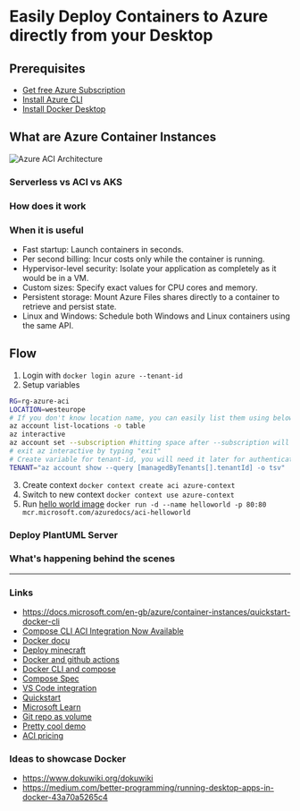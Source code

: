 # Easily Deploy Containers to Azure directly from your Desktop

## Prerequisites

- [Get free Azure Subscription](https://azure.microsoft.com/en-us/free/)
- [Install Azure CLI](https://docs.microsoft.com/en-us/cli/azure/install-azure-cli)
- [Install Docker Desktop](https://www.docker.com/products/docker-desktop)

## What are Azure Container Instances

![Azure ACI Architecture](http://www.plantuml.com/plantuml/proxy?cache=yes&src=https://raw.githubusercontent.com/Piotr1215/dca-prep-kit/master/diagrams/azure-aci-architecture.puml&fmt=svg)

### Serverless vs ACI vs AKS

### How does it work

### When it is useful

- Fast startup: Launch containers in seconds.
- Per second billing: Incur costs only while the container is running.
- Hypervisor-level security: Isolate your application as completely as it would be in a VM.
- Custom sizes: Specify exact values for CPU cores and memory.
- Persistent storage: Mount Azure Files shares directly to a container to retrieve and persist state.
- Linux and Windows: Schedule both Windows and Linux containers using the same API.

## Flow

1. Login with `docker login azure --tenant-id`
2. Setup variables

``` bash
RG=rg-azure-aci
LOCATION=westeurope
# If you don't know location name, you can easily list them using below command and combine it with `grep` to search for locaiton name you are interested in
az account list-locations -o table
az interactive
az account set --subscription #hitting space after --subscription will autofill all subscriptions, choose one as default
# exit az interactive by typing "exit"
# Create variable for tenant-id, you will need it later for authenticating
TENANT="az account show --query [managedByTenants[].tenantId] -o tsv"
```

3. Create context `docker context create aci azure-context`
1. Switch to new context `docker context use azure-context`
2. Run [hello world image](https://hub.docker.com/_/hello-world) `docker run -d --name helloworld -p 80:80 mcr.microsoft.com/azuredocs/aci-helloworld`

### Deploy PlantUML Server

### What's happening behind the scenes

---

### Links

- https://docs.microsoft.com/en-gb/azure/container-instances/quickstart-docker-cli
- [Compose CLI ACI Integration Now Available](https://www.docker.com/blog/compose-cli-aci-integration-now-available/)
- [Docker docu](https://docs.docker.com/engine/context/aci-integration/)
- [Deploy minecraft](https://www.docker.com/blog/deploying-a-minecraft-docker-server-to-the-cloud/)
- [Docker and github actions](https://www.docker.com/blog/setting-up-cloud-deployments-using-docker-azure-and-github-actions/)
- [Docker CLI and compose](https://www.docker.com/blog/setting-up-cloud-deployments-using-docker-azure-and-github-actions/)
- [Compose Spec](https://www.compose-spec.io/)
- [VS Code integration](https://cloudblogs.microsoft.com/opensource/2020/07/22/vs-code-docker-extension-azure-containers-instances/)
- [Quickstart](https://docs.microsoft.com/en-us/azure/container-instances/quickstart-docker-cli)
- [Microsoft Learn](https://docs.microsoft.com/en-us/learn/modules/run-docker-with-azure-container-instances/)
- [Git repo as volume](https://docs.microsoft.com/en-gb/azure/container-instances/container-instances-volume-gitrepo)
- [Pretty cool demo](https://www.youtube.com/watch?v=7G_oDLON7Us&ab_channel=MicrosoftAzure)
- [ACI pricing](https://azure.microsoft.com/en-gb/pricing/details/container-instances/)

### Ideas to showcase Docker

- https://www.dokuwiki.org/dokuwiki
- https://medium.com/better-programming/running-desktop-apps-in-docker-43a70a5265c4